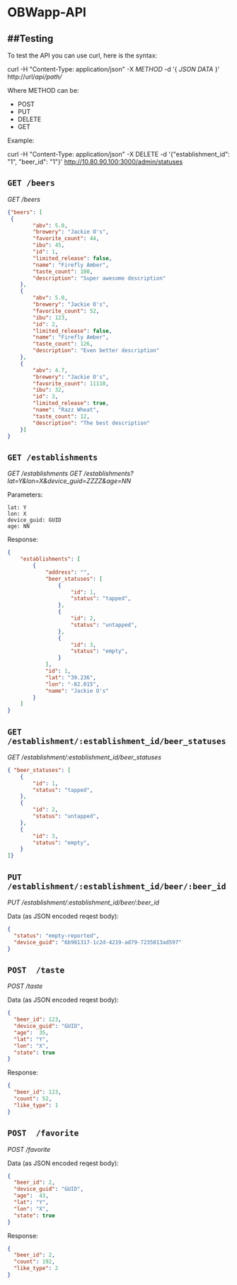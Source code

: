 # OBWapp-API

##Testing
-----------

To test the API you can use curl, here is the syntax:

 curl -H "Content-Type: application/json" -X *METHOD* -d '{ *JSON DATA* }' http://url/*api/path/*

Where METHOD can be:

 * POST
 * PUT
 * DELETE
 * GET

Example:

 curl -H "Content-Type: application/json" -X DELETE -d '{"establishment_id": "1", "beer_id": "1"}' http://10.80.90.100:3000/admin/statuses

## `GET /beers`
*GET /beers*
```json
{"beers": [
 {
        "abv": 5.0,
        "brewery": "Jackie O's",
        "favorite_count": 44,
        "ibu": 45,
        "id": 1,
        "limited_release": false,
        "name": "Firefly Amber",
        "taste_count": 100,
        "description": "Super awesome description"
    },
    {
        "abv": 5.0,
        "brewery": "Jackie O's",
        "favorite_count": 52,
        "ibu": 123,
        "id": 2,
        "limited_release": false,
        "name": "Firefly Amber",
        "taste_count": 126,
        "description": "Even better description"
    },
    {
        "abv": 4.7,
        "brewery": "Jackie O's",
        "favorite_count": 11110,
        "ibu": 32,
        "id": 3,
        "limited_release": true,
        "name": "Razz Wheat",
        "taste_count": 12,
        "description": "The best description"
    }]
}
```

## `GET /establishments`
*GET /establishments*
*GET /establishments?lat=Y&lon=X&device_guid=ZZZZ&age=NN*

Parameters:
```
lat: Y
lon: X
device_guid: GUID
age: NN
```

Response:
```json
{
    "establishments": [
        {
            "address": "",
            "beer_statuses": [
                {
                    "id": 1,
                    "status": "tapped",
                },
                {
                    "id": 2,
                    "status": "untapped",
                },
                {
                    "id": 3,
                    "status": "empty",
                }
            ],
            "id": 1,
            "lat": "39.236",
            "lon": "-82.015",
            "name": "Jackie O's"
        }
    ]
}

```
## `GET /establishment/:establishment_id/beer_statuses`

*GET /establishment/:establishment_id/beer_statuses*
```json
{ "beer_statuses": [
    {
        "id": 1,
        "status": "tapped",
    },
    {
        "id": 2,
        "status": "untapped",
    },
    {
        "id": 3,
        "status": "empty",
    }
]}
```

## `PUT /establishment/:establishment_id/beer/:beer_id`
*PUT /establishment/:establishment_id/beer/:beer_id*

Data (as JSON encoded reqest body):
```json
{
  "status": "empty-reported",
  "device_guid": "6b981317-1c2d-4219-ad79-7235013ad597"
}
```



## `POST  /taste`

*POST  /taste*

Data (as JSON encoded reqest body):
```json
{
  "beer_id": 123,
  "device_guid": "GUID",
  "age":  35,
  "lat": "Y",
  "lon": "X",
  "state": true
}
```

Response:
```json
{
  "beer_id": 123,
  "count": 52,
  "like_type": 1
}
```

## `POST  /favorite`
*POST  /favorite*

Data (as JSON encoded reqest body):
```json
{
  "beer_id": 2,
  "device_guid": "GUID",
  "age":  43,
  "lat": "Y",
  "lon": "X",
  "state": true
}
```

Response:
```json
{
  "beer_id": 2,
  "count": 192,
  "like_type": 2
}
```
